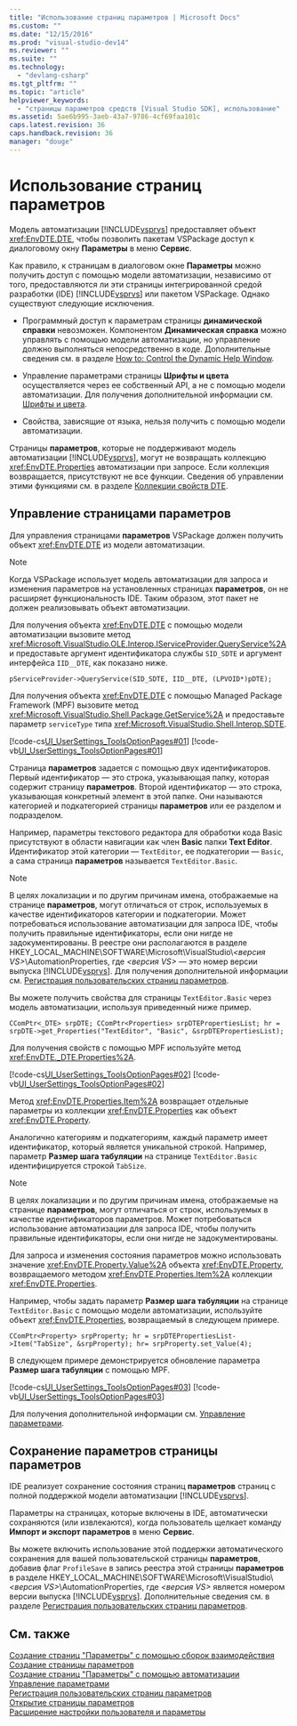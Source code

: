 ```yaml
---
title: "Использование страниц параметров | Microsoft Docs"
ms.custom: ""
ms.date: "12/15/2016"
ms.prod: "visual-studio-dev14"
ms.reviewer: ""
ms.suite: ""
ms.technology: 
  - "devlang-csharp"
ms.tgt_pltfrm: ""
ms.topic: "article"
helpviewer_keywords: 
  - "страницы параметров средств [Visual Studio SDK], использование"
ms.assetid: 5ae6b995-3aeb-43a7-9786-4cf69faa101c
caps.latest.revision: 36
caps.handback.revision: 36
manager: "douge"
---
```

# Использование страниц параметров
Модель автоматизации [!INCLUDE[vsprvs](../assembler/masm/includes/vsprvs_md.md)] предоставляет объект <xref:EnvDTE.DTE>, чтобы позволить пакетам VSPackage доступ к диалоговому окну **Параметры** в меню **Сервис**.  
  
 Как правило, к страницам в диалоговом окне **Параметры** можно получить доступ с помощью модели автоматизации, независимо от того, предоставляются ли эти страницы интегрированной средой разработки \(IDE\) [!INCLUDE[vsprvs](../assembler/masm/includes/vsprvs_md.md)] или пакетом VSPackage. Однако существуют следующие исключения.  
  
-   Программный доступ к параметрам страницы **динамической справки** невозможен. Компонентом **Динамическая справка** можно управлять с помощью модели автоматизации, но управление должно выполняться непосредственно в коде. Дополнительные сведения см. в разделе [How to: Control the Dynamic Help Window](http://msdn.microsoft.com/ru-ru/7f5777aa-c270-4058-a175-8ce8a4ed25eb).  
  
-   Управление параметрами страницы **Шрифты и цвета** осуществляется через ее собственный API, а не с помощью модели автоматизации. Для получения дополнительной информации см. [Шрифты и цвета](../Topic/Using%20Fonts%20and%20Colors.md).  
  
-   Свойства, зависящие от языка, нельзя получить с помощью модели автоматизации.  
  
 Страницы **параметров**, которые не поддерживают модель автоматизации [!INCLUDE[vsprvs](../assembler/masm/includes/vsprvs_md.md)], могут не возвращать коллекцию <xref:EnvDTE.Properties> автоматизации при запросе. Если коллекция возвращается, присутствуют не все функции. Сведения об управлении этими функциями см. в разделе [Коллекции свойств DTE](../Topic/DTE%20Properties%20Collections.md).  
  
## Управление страницами параметров  
 Для управления страницами **параметров** VSPackage должен получить объект <xref:EnvDTE.DTE> из модели автоматизации.  
  
> [!NOTE]
>  Когда VSPackage использует модель автоматизации для запроса и изменения параметров на установленных страницах **параметров**, он не расширяет функциональность IDE. Таким образом, этот пакет не должен реализовывать объект автоматизации.  
  
 Для получения объекта <xref:EnvDTE.DTE> с помощью модели автоматизации вызовите метод <xref:Microsoft.VisualStudio.OLE.Interop.IServiceProvider.QueryService%2A> и предоставьте аргумент идентификатора службы `SID_SDTE` и аргумент интерфейса `IID__DTE`, как показано ниже.  
  
```  
pServiceProvider->QueryService(SID_SDTE, IID__DTE, (LPVOID*)pDTE);  
```  
  
 Для получения объекта <xref:EnvDTE.DTE> с помощью Managed Package Framework \(MPF\) вызовите метод <xref:Microsoft.VisualStudio.Shell.Package.GetService%2A> и предоставьте параметр `serviceType` типа <xref:Microsoft.VisualStudio.Shell.Interop.SDTE>.  
  
 [!code-cs[UI_UserSettings_ToolsOptionPages#01](../misc/codesnippet/CSharp/using-options-pages_1.cs)]
 [!code-vb[UI_UserSettings_ToolsOptionPages#01](../misc/codesnippet/VisualBasic/using-options-pages_1.vb)]  
  
 Страница **параметров** задается с помощью двух идентификаторов. Первый идентификатор — это строка, указывающая папку, которая содержит страницу **параметров**. Второй идентификатор — это строка, указывающая конкретный элемент в этой папке. Они называются категорией и подкатегорией страницы **параметров** или ее разделом и подразделом.  
  
 Например, параметры текстового редактора для обработки кода Basic присутствуют в области навигации как член **Basic** папки **Text Editor**. Идентификатор этой категории — `TextEditor`, ее подкатегории — `Basic`, а сама страница **параметров** называется `TextEditor.Basic`.  
  
> [!NOTE]
>  В целях локализации и по другим причинам имена, отображаемые на странице **параметров**, могут отличаться от строк, используемых в качестве идентификаторов категории и подкатегории. Может потребоваться использование автоматизации для запроса IDE, чтобы получить правильные идентификаторы, если они нигде не задокументированы. В реестре они располагаются в разделе HKEY\_LOCAL\_MACHINE\\SOFTWARE\\Microsoft\\VisualStudio\\*\<версия VS\>*\\AutomationProperties, где *\<версия VS\>* — это номер версии выпуска [!INCLUDE[vsprvs](../assembler/masm/includes/vsprvs_md.md)]. Для получения дополнительной информации см. [Регистрация пользовательских страниц параметров](../misc/registering-custom-options-pages.md).  
  
 Вы можете получить свойства для страницы `TextEditor.Basic` через модель автоматизации, используя приведенный ниже пример.  
  
```  
CComPtr<_DTE> srpDTE; CComPtr<Properties> srpDTEPropertiesList; hr = srpDTE->get_Properties("TextEditor", "Basic", &srpDTEPropertiesList);  
```  
  
 Для получения свойств с помощью MPF используйте метод <xref:EnvDTE._DTE.Properties%2A>.  
  
 [!code-cs[UI_UserSettings_ToolsOptionPages#02](../misc/codesnippet/CSharp/using-options-pages_2.cs)]
 [!code-vb[UI_UserSettings_ToolsOptionPages#02](../misc/codesnippet/VisualBasic/using-options-pages_2.vb)]  
  
 Метод <xref:EnvDTE.Properties.Item%2A> возвращает отдельные параметры из коллекции <xref:EnvDTE.Properties> как объект <xref:EnvDTE.Property>.  
  
 Аналогично категориям и подкатегориям, каждый параметр имеет идентификатор, который является уникальной строкой. Например, параметр **Размер шага табуляции** на странице `TextEditor.Basic` идентифицируется строкой `TabSize`.  
  
> [!NOTE]
>  В целях локализации и по другим причинам имена, отображаемые на странице **параметров**, могут отличаться от строк, используемых в качестве идентификаторов параметров. Может потребоваться использование автоматизации для запроса IDE, чтобы получить правильные идентификаторы, если они нигде не задокументированы.  
  
 Для запроса и изменения состояния параметров можно использовать значение <xref:EnvDTE.Property.Value%2A> объекта <xref:EnvDTE.Property>, возвращаемого методом <xref:EnvDTE.Properties.Item%2A> коллекции <xref:EnvDTE.Properties>.  
  
 Например, чтобы задать параметр **Размер шага табуляции** на странице `TextEditor.Basic` с помощью модели автоматизации, используйте объект <xref:EnvDTE.Properties>, возвращаемый в следующем примере.  
  
```  
CComPtr<Property> srpProperty; hr = srpDTEPropertiesList->Item("TabSize", &srpProperty); hr= srpProperty.set_Value(4);  
```  
  
 В следующем примере демонстрируется обновление параметра **Размер шага табуляции** с помощью MPF.  
  
 [!code-cs[UI_UserSettings_ToolsOptionPages#03](../misc/codesnippet/CSharp/using-options-pages_3.cs)]
 [!code-vb[UI_UserSettings_ToolsOptionPages#03](../misc/codesnippet/VisualBasic/using-options-pages_3.vb)]  
  
 Для получения дополнительной информации см. [Управление параметрами](../Topic/Controlling%20Options%20Settings.md).  
  
## Сохранение параметров страницы параметров  
 IDE реализует сохранение состояния страниц **параметров** страниц с полной поддержкой модели автоматизации [!INCLUDE[vsprvs](../assembler/masm/includes/vsprvs_md.md)].  
  
 Параметры на страницах, которые включены в IDE, автоматически сохраняются \(или извлекаются\), когда пользователь щелкает команду **Импорт и экспорт параметров** в меню **Сервис**.  
  
 Вы можете включить использование этой поддержки автоматического сохранения для вашей пользовательской страницы **параметров**, добавив флаг `ProfileSave` в запись реестра этой страницы **параметров** в разделе HKEY\_LOCAL\_MACHINE\\SOFTWARE\\Microsoft\\VisualStudio\\*\<версия VS\>*\\AutomationProperties, где *\<версия VS\>* является номером версии выпуска [!INCLUDE[vsprvs](../assembler/masm/includes/vsprvs_md.md)]. Дополнительные сведения см. в разделе [Регистрация пользовательских страниц параметров](../misc/registering-custom-options-pages.md).  
  
## См. также  
 [Создание страниц "Параметры" с помощью сборок взаимодействия](../Topic/Creating%20Options%20Pages%20By%20Using%20Interop%20Assemblies.md)   
 [Создание страницы параметров](../Topic/Creating%20Options%20Pages.md)   
 [Создание страниц "Параметры" с помощью автоматизации](../misc/creating-options-pages-by-using-automation.md)   
 [Управление параметрами](../Topic/Controlling%20Options%20Settings.md)   
 [Регистрация пользовательских страниц параметров](../misc/registering-custom-options-pages.md)   
 [Открытие страницы параметров](../misc/opening-an-options-page.md)   
 [Расширение настройки пользователя и параметры](../Topic/Extending%20User%20Settings%20and%20Options.md)